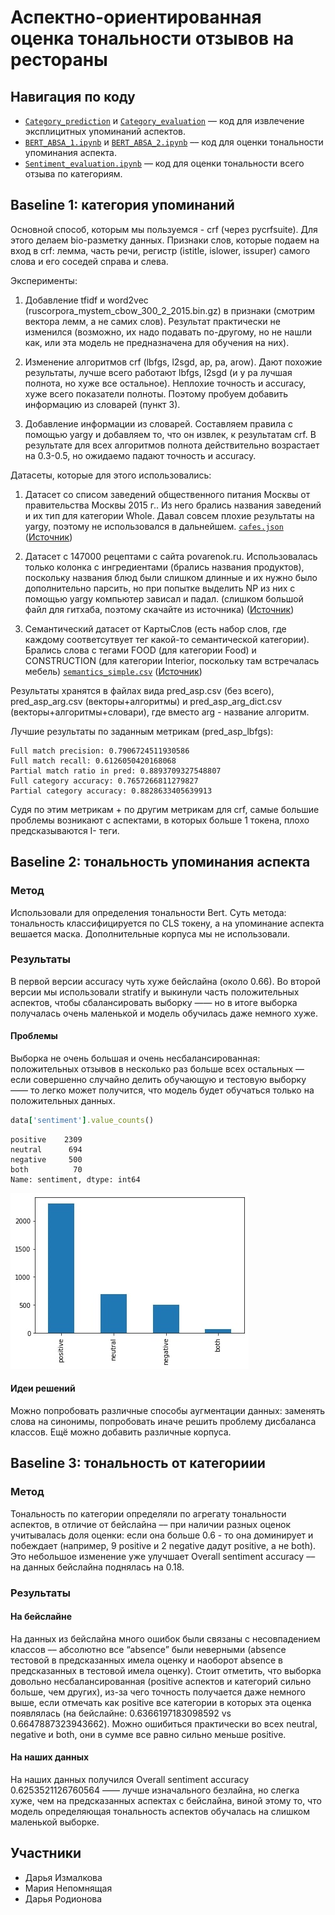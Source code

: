 # Аспектно-ориентированная оценка тональности отзывов на рестораны

## Навигация по коду 

* [`Category_prediction`](/category/Category_prediction.ipynb) и [`Category_evaluation`](/category/Category_evaluation.ipynb) –– код для извлечение эксплицитных упоминаний аспектов.
* [`BERT_ABSA_1.ipynb`](/category_tone/BERT_ABSA_1.ipynb) и [`BERT_ABSA_2.ipynb`](/category_tone/BERT_ABSA_2.ipynb) –– код для оценки тональности упоминания аспекта.
* [`Sentiment_evaluation.ipynb`](/category_tone/Sentiment_evaluation.ipynb) –– код для оценки тональности всего отзыва по категориям.

## Baseline 1: категория упоминаний

Основной способ, которым мы пользуемся - crf (через pycrfsuite). Для этого делаем bio-разметку данных.
Признаки слов, которые подаем на вход в crf: лемма, часть речи, регистр (istitle, islower, issuper) самого слова и его соседей справа и слева.

Эксперименты:

1) Добавление tfidf и word2vec (ruscorpora_mystem_cbow_300_2_2015.bin.gz) в признаки (смотрим вектора лемм, а не самих слов). Результат практически не изменился (возможно, их надо подавать по-другому, но не нашли как, или эта модель не предназначена для обучения на них).

2) Изменение алгоритмов crf (lbfgs, l2sgd, ap, pa, arow). Дают похожие результаты, лучше всего работают lbfgs, l2sgd  (и у pa лучшая полнота, но хуже все остальное). Неплохие точность и accuracy, хуже всего показатели полноты. Поэтому пробуем добавить информацию из словарей (пункт 3). 

3) Добавление информации из словарей. Составляем правила с помощью yargy и добавляем то, что он извлек, к результатам crf. В результате для всех алгоритмов полнота действительно возрастает на 0.3-0.5, но ожидаемо падают точность и accuracy. 

Датасеты, которые для этого использовались:

1) Датасет со списом заведений общественного питания Москвы от правительства Москвы 2015 г.. Из него брались названия заведений и их тип для категории Whole. Давал совсем плохие результаты на yargy, поэтому не использовался в дальнейшем. [`cafes.json`](category/cafes.json) ([Источник](https://data.gov.ru/opendata/7710881420-obshchestvennoe))

2) Датасет с 147000 рецептами с сайта povarenok.ru. Использовалась только колонка с ингредиентами (брались названия продуктов), поскольку названия блюд были слишком длинные и их нужно было дополнительно парсить, но при попытке выделить NP из них с помощью yargy компьютер зависал и падал. (слишком большой файл для гитхаба, поэтому скачайте из источника) ([Источник](https://www.kaggle.com/rogozinushka/povarenok-recipes))

3) Семантический датасет от КартыСлов (есть набор слов, где каждому соответсутвует тег какой-то семантической категории). Брались слова с тегами FOOD (для категории Food) и CONSTRUCTION (для категории Interior, поскольку там встречалась мебель) [`semantics_simple.csv`](category/semantics_simple.csv) ([Источник](https://raw.githubusercontent.com/dkulagin/kartaslov/master/dataset/open_semantics/simple/semantics_simple.csv))

Результаты хранятся в файлах вида pred_asp.csv (без всего), pred_asp_arg.csv (векторы+алгоритмы) и pred_asp_arg_dict.csv (векторы+алгоритмы+словари), где вместо arg -  название алгоритм.

Лучшие результаты по заданным метрикам (pred_asp_lbfgs):

```
Full match precision: 0.7906724511930586
Full match recall: 0.6126050420168068
Partial match ratio in pred: 0.8893709327548807
Full category accuracy: 0.7657266811279827
Partial category accuracy: 0.8828633405639913
```

Судя по этим метрикам + по другим метрикам для crf, самые большие проблемы возникают с аспектами, в которых больше 1 токена, плохо предсказываются I- теги.
## Baseline 2: тональность упоминания аспекта
### Метод
Использовали для определения тональности Bert. Суть метода: тональность классифицируется по CLS токену, а на упоминание аспекта вешается маска. Дополнительные корпуса мы не использовали.

### Результаты
В первой версии accuracy чуть хуже бейслайна (около 0.66). Во второй версии мы использовали stratify и выкинули часть положительных аспектов, чтобы сбалансировать выборку —— но в итоге выборка получалась очень маленькой и модель обучилась даже немного хуже.

#### Проблемы
Выборка не очень большая и очень несбалансированная: положительных отзывов в несколько раз больше всех остальных –– если совершенно случайно делить обучающую и тестовую выборку —— то легко может получится, что модель будет обучаться только на положительных данных. 

```ruby
data['sentiment'].value_counts()
```

```
positive    2309
neutral      694
negative     500
both          70
Name: sentiment, dtype: int64
```
![sample distribution](https://github.com/ddrodionova/NLP_ABSA_project/blob/main/img/sample_dist.jpg)

#### Идеи решений
Можно попробовать различные способы аугментации данных: заменять слова на синонимы, попробовать иначе решить проблему дисбаланса классов. Ещё можно добавить различные корпуса. 

## Baseline 3: тональность от категориии

### Метод
Тональность по категории определяли по агрегату тональности аспектов, в отличие от бейслайна –– при наличии разных оценок учитывалась доля оценки: если она больше 0.6 - то она доминирует и побеждает (например, 9 positive и 2 negative дадут positive, а не both). Это небольшое изменение уже улучшает Overall sentiment accuracy –– на данных бейслайна поднялась на 0.18. 

### Результаты
#### На бейслайне
На данных из бейслайна много ошибок были связаны с несовпадением классов –– абсолютно все “absence” были неверными (absence тестовой в предсказанных имела оценку и наоборот absence в предсказанных в тестовой имела оценку).
Стоит отметить, что выборка довольно несбалансированная (positive аспектов и категорий сильно больше, чем других), из-за чего точность получается даже немного выше, если отмечать как positive все категории в которых эта оценка появлялась (на бейслайне: 0.6366197183098592 vs 0.6647887323943662). Можно ошибиться практически во всех neutral, negative и both, они в сумме все равно сильно меньше positive.

#### На наших данных
На наших данных получился Overall sentiment accuracy 0.6253521126760564 —— лучше изначального безлайна, но слегка хуже, чем на предсказанных аспектах с бейслайна, виной этому то, что модель определяющая тональность аспектов обучалась на слишком маленькой выборке.

## Участники

* Дарья Измалкова
* Мария Непомнящая
* Дарья Родионова
